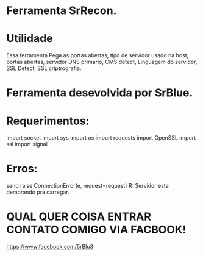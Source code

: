 # Ferramenta SrRecon.

# Utilidade
Essa ferramenta Pega as portas abertas, 
tipo de servidor usado na host,
portas abertas,
servidor DNS primario,
CMS detect,
Linguagem do servidor,
SSL Detect,
SSL criptrografia.

# Ferramenta desevolvida por SrBlue.

# Requerimentos:

import socket
import sys
import os
import requests
import OpenSSL
import ssl
import signal

# Erros:
send raise ConnectionError(e, request=request)
R: Servidor esta demorando pra carregar.


# QUAL QUER COISA ENTRAR CONTATO COMIGO VIA FACBOOK!
https://www.facebook.com/5rBlu3
